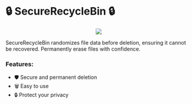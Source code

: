 # 🔒 **SecureRecycleBin** 🔒

<p align="center">
  <img src="https://github.com/user-attachments/assets/069555af-20e1-40b6-aa1b-291eb2d5e858" />
</p>

SecureRecycleBin randomizes file data before deletion, ensuring it cannot be recovered. Permanently erase files with confidence.

### Features:
- 🛡️ Secure and permanent deletion
- 🗑️ Easy to use
- 🔒 Protect your privacy
